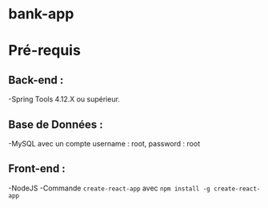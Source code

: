 # bank-app

# Pré-requis

## Back-end :

-Spring Tools 4.12.X ou supérieur.

## Base de Données :

-MySQL avec un compte username : root, password : root

## Front-end :

-NodeJS
-Commande `create-react-app` avec `npm install -g create-react-app`



